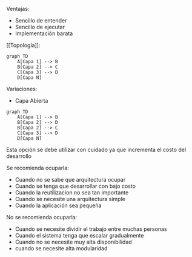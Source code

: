 Ventajas:
- Sencillo de entender
- Sencillo de ejecutar
- Implementación barata

[[Topología]]:
```mermaid
graph TD
    A[Capa 1] --> B
    B[Capa 2] --> C
    C[Capa 3] --> D
    D[Capa N]
```

Variaciones:
- Capa Abierta

```mermaid
graph TD
    A[Capa 1] --> B
    B[Capa 2] --> D
    B[Capa 2] --> C
    C[Capa 3] --> D
    D[Capa N]
```
Esta opción se debe utilizar con cuidado ya que incrementa el costo del desarrollo

Se recomienda ocuparla:
- Cuando no se sabe que arquitectura ocupar
- Cuando se tenga que desarrollar con bajo costo
- Cuando la reutilizacion no sea tan importante
- Cuando se necesite una arquitectura simple
- Cuando la aplicación sea pequeña

No se recomienda ocuparla:
- Cuando se necesite dividir el trabajo entre muchas personas
- Cuando el sistema tenga que escalar gradualmente
- Cuando no se necesite muy alta disponibilidad
- cuando se necesite alta modularidad